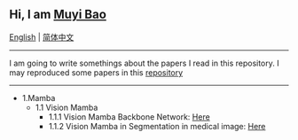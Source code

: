 ## Hi, I am [Muyi Bao](https://github.com/BaoBao0926/BaoBao0926.github.io)

[English](https://github.com/BaoBao0926/Paper_reading) | [简体中文](https://github.com/BaoBao0926/Paper_reading/blob/main/Readme_Chinese)

---

I am going to write somethings about the papers I read in this repository. I may reproduced some papers in this [repository](https://github.com/BaoBao0926/Overview-of-Reproduced-Project)

---

- 1.Mamba
    - 1.1 Vision Mamba
        - 1.1.1 Vision Mamba Backbone Network: [Here](https://github.com/BaoBao0926/Paper_reading/blob/main/VisionMamba_Backbone.md)
        - 1.1.2 Vision Mamba in Segmentation in medical image: [Here](https://github.com/BaoBao0926/Paper_reading/blob/main/VisionMamba_Backbone.md)  
